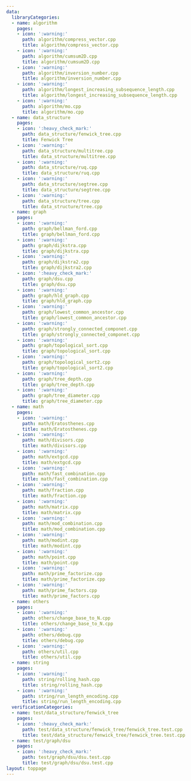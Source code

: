 ```yaml
---
data:
  libraryCategories:
  - name: algorithm
    pages:
    - icon: ':warning:'
      path: algorithm/compress_vector.cpp
      title: algorithm/compress_vector.cpp
    - icon: ':warning:'
      path: algorithm/cumsum2D.cpp
      title: algorithm/cumsum2D.cpp
    - icon: ':warning:'
      path: algorithm/inversion_number.cpp
      title: algorithm/inversion_number.cpp
    - icon: ':warning:'
      path: algorithm/longest_increasing_subsequence_length.cpp
      title: algorithm/longest_increasing_subsequence_length.cpp
    - icon: ':warning:'
      path: algorithm/mo.cpp
      title: algorithm/mo.cpp
  - name: data_structure
    pages:
    - icon: ':heavy_check_mark:'
      path: data_structure/fenwick_tree.cpp
      title: Fenwick Tree
    - icon: ':warning:'
      path: data_structure/multitree.cpp
      title: data_structure/multitree.cpp
    - icon: ':warning:'
      path: data_structure/ruq.cpp
      title: data_structure/ruq.cpp
    - icon: ':warning:'
      path: data_structure/segtree.cpp
      title: data_structure/segtree.cpp
    - icon: ':warning:'
      path: data_structure/tree.cpp
      title: data_structure/tree.cpp
  - name: graph
    pages:
    - icon: ':warning:'
      path: graph/bellman_ford.cpp
      title: graph/bellman_ford.cpp
    - icon: ':warning:'
      path: graph/dijkstra.cpp
      title: graph/dijkstra.cpp
    - icon: ':warning:'
      path: graph/dijkstra2.cpp
      title: graph/dijkstra2.cpp
    - icon: ':heavy_check_mark:'
      path: graph/dsu.cpp
      title: graph/dsu.cpp
    - icon: ':warning:'
      path: graph/hld_graph.cpp
      title: graph/hld_graph.cpp
    - icon: ':warning:'
      path: graph/lowest_common_ancestor.cpp
      title: graph/lowest_common_ancestor.cpp
    - icon: ':warning:'
      path: graph/strongly_connected_componet.cpp
      title: graph/strongly_connected_componet.cpp
    - icon: ':warning:'
      path: graph/topological_sort.cpp
      title: graph/topological_sort.cpp
    - icon: ':warning:'
      path: graph/topological_sort2.cpp
      title: graph/topological_sort2.cpp
    - icon: ':warning:'
      path: graph/tree_depth.cpp
      title: graph/tree_depth.cpp
    - icon: ':warning:'
      path: graph/tree_diameter.cpp
      title: graph/tree_diameter.cpp
  - name: math
    pages:
    - icon: ':warning:'
      path: math/Eratosthenes.cpp
      title: math/Eratosthenes.cpp
    - icon: ':warning:'
      path: math/divisors.cpp
      title: math/divisors.cpp
    - icon: ':warning:'
      path: math/extgcd.cpp
      title: math/extgcd.cpp
    - icon: ':warning:'
      path: math/fast_combination.cpp
      title: math/fast_combination.cpp
    - icon: ':warning:'
      path: math/fraction.cpp
      title: math/fraction.cpp
    - icon: ':warning:'
      path: math/matrix.cpp
      title: math/matrix.cpp
    - icon: ':warning:'
      path: math/mod_combination.cpp
      title: math/mod_combination.cpp
    - icon: ':warning:'
      path: math/modint.cpp
      title: math/modint.cpp
    - icon: ':warning:'
      path: math/point.cpp
      title: math/point.cpp
    - icon: ':warning:'
      path: math/prime_factorize.cpp
      title: math/prime_factorize.cpp
    - icon: ':warning:'
      path: math/prime_factors.cpp
      title: math/prime_factors.cpp
  - name: others
    pages:
    - icon: ':warning:'
      path: others/change_base_to_N.cpp
      title: others/change_base_to_N.cpp
    - icon: ':warning:'
      path: others/debug.cpp
      title: others/debug.cpp
    - icon: ':warning:'
      path: others/util.cpp
      title: others/util.cpp
  - name: string
    pages:
    - icon: ':warning:'
      path: string/rolling_hash.cpp
      title: string/rolling_hash.cpp
    - icon: ':warning:'
      path: string/run_length_encoding.cpp
      title: string/run_length_encoding.cpp
  verificationCategories:
  - name: test/data_structure/fenwick_tree
    pages:
    - icon: ':heavy_check_mark:'
      path: test/data_structure/fenwick_tree/fenwick_tree.test.cpp
      title: test/data_structure/fenwick_tree/fenwick_tree.test.cpp
  - name: test/graph/dsu
    pages:
    - icon: ':heavy_check_mark:'
      path: test/graph/dsu/dsu.test.cpp
      title: test/graph/dsu/dsu.test.cpp
layout: toppage
---
```

